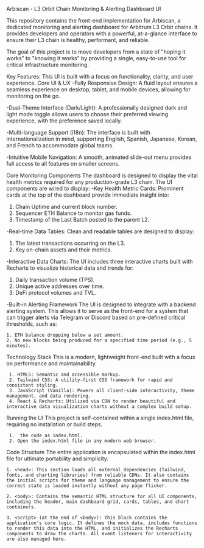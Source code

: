 Arbiscan - L3 Orbit Chain Monitoring & Alerting Dashboard UI

This repository contains the front-end implementation for Arbiscan, a dedicated monitoring and alerting dashboard for Arbitrum L3 Orbit chains. It provides developers and operators with a powerful, at-a-glance interface to ensure their L3 chain is healthy, performant, and reliable.

The goal of this project is to move developers from a state of "hoping it works" to "knowing it works" by providing a single, easy-to-use tool for critical infrastructure monitoring.

Key Features:
This UI is built with a focus on functionality, clarity, and user experience.
Core UI & UX
-Fully Responsive Design: A fluid layout ensures a seamless experience on desktop, tablet, and mobile devices, allowing for monitoring on the go.

-Dual-Theme Interface (Dark/Light): A professionally designed dark and light mode toggle allows users to choose their preferred viewing experience, with the preference saved locally.

-Multi-language Support (i18n): The interface is built with internationalization in mind, supporting English, Spanish, Japanese, Korean, and French to accommodate global teams.

-Intuitive Mobile Navigation: A smooth, animated slide-out menu provides full access to all features on smaller screens.


Core Monitoring Components
The dashboard is designed to display the vital health metrics required for any production-grade L3 chain. The UI components are wired to display:
-Key Health Metric Cards: Prominent cards at the top of the dashboard provide immediate insight into:
   1. Chain Uptime and current block number.
   2. Sequencer ETH Balance to monitor gas funds.
   3. Timestamp of the Last Batch posted to the parent L2.

-Real-time Data Tables: Clean and readable tables are designed to display:
   1. The latest transactions occurring on the L3.
   2. Key on-chain assets and their metrics.

-Interactive Data Charts: The UI includes three interactive charts built with Recharts to visualize historical data and trends for:
   1. Daily transaction volume (TPS).
   2. Unique active addresses over time.
   3. DeFi protocol volumes and TVL.

-Built-in Alerting Framework
The UI is designed to integrate with a backend alerting system. This allows it to serve as the front-end for a system that can trigger alerts via Telegram or Discord based on pre-defined critical thresholds, such as:

    1. ETH balance dropping below a set amount.
    2. No new blocks being produced for a specified time period (e.g., 5 minutes).

 Technology Stack
This is a modern, lightweight front-end built with a focus on performance and maintainability.

     1. HTML5: Semantic and accessible markup.
     2. Tailwind CSS: A utility-first CSS framework for rapid and consistent styling.
     3. JavaScript (Vanilla): Powers all client-side interactivity, theme management, and data rendering.
     4. React & Recharts: Utilized via CDN to render beautiful and interactive data visualization charts without a complex build setup.

 Running the UI
 This project is self-contained within a single index.html file, requiring no installation or build steps.

     1.  the code as index.html.
     2. Open the index.html file in any modern web browser.

 Code Structure
The entire application is encapsulated within the index.html file for ultimate portability and simplicity.

    1. <head>: This section loads all external dependencies (Tailwind, fonts, and charting libraries) from reliable CDNs. It also contains the initial scripts for theme and language management to ensure the correct state is loaded instantly without any page flicker.
    
    2. <body>: Contains the semantic HTML structure for all UI components, including the header, main dashboard grid, cards, tables, and chart containers.
    
    3. <script> (at the end of <body>): This block contains the application's core logic. It defines the mock data, includes functions to render this data into the HTML, and initializes the Recharts components to draw the charts. All event listeners for interactivity are also managed here.